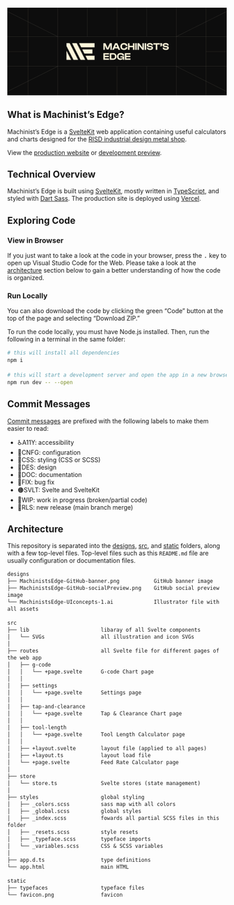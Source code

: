 [![Machinist's Edge](designs/MachinistsEdge-GitHub-banner.png)](https://www.machinists-edge.com/)

## What is Machinist’s Edge?

Machinist’s Edge is a [SvelteKit](https://kit.svelte.dev/) web application containing useful calculators and charts designed for the [RISD industrial design metal shop](http://id.risd.edu/will-reeves-metal-shop-1).

View the [production website](https://www.machinists-edge.com/) or [development preview](https://preview.machinists-edge.com/).

## Technical Overview

Machinist’s Edge is built using [SvelteKit](https://kit.svelte.dev/), mostly written in [TypeScript](https://www.typescriptlang.org/), and styled with [Dart Sass](https://sass-lang.com/dart-sass). The production site is deployed using [Vercel](https://vercel.com/).

## Exploring Code

### View in Browser

If you just want to take a look at the code in your browser, press the <kbd>.</kbd> key to open up Visual Studio Code for the Web. Please take a look at the [architecture](#architecture) section below to gain a better understanding of how the code is organized.

### Run Locally

You can also download the code by clicking the green “Code” button at the top of the page and selecting “Download ZIP.”

To run the code locally, you must have Node.js installed. Then, run the following in a terminal in the same folder:

```bash
# this will install all dependencies
npm i

# this will start a development server and open the app in a new browser tab
npm run dev -- --open
```

## Commit Messages

[Commit messages](https://github.com/richardfxr/machinists-edge/commits/main) are prefixed with the following labels to make them easier to read:

- ♿️A11Y: accessibility
- 🔧CNFG: configuration
- 💄CSS: styling (CSS or SCSS)
- 📐DES: design
- 📝DOC: documentation
- 🐛FIX: bug fix
- 🟠SVLT: Svelte and SvelteKit
- 🚧WIP: work in progress (broken/partial code)
- 🎉RLS: new release (main branch merge)

## Architecture

This repository is separated into the [designs](https://github.com/richardfxr/machinists-edge/tree/main/designs), [src](https://github.com/richardfxr/machinists-edge/tree/main/src), and [static](https://github.com/richardfxr/machinists-edge/tree/main/static) folders, along with a few top-level files. Top-level files such as this `README.md` file are usually configuration or documentation files.

    designs
    ├── MachinistsEdge-GitHub-banner.png           GitHub banner image
    ├── MachinistsEdge-GitHub-socialPreview.png    GitHub social preview image
    └── MachinistsEdge-UIconcepts-1.ai             Illustrator file with all assets

    src
    ├── lib                       libaray of all Svelte components
    │   └── SVGs                  all illustration and icon SVGs
    │
    ├── routes                    all Svelte file for different pages of the web app
    │   ├── g-code
    │   │   └── +page.svelte      G-code Chart page
    │   │
    │   ├── settings
    │   │   └── +page.svelte      Settings page
    │   │
    │   ├── tap-and-clearance
    │   │   └── +page.svelte      Tap & Clearance Chart page
    │   │
    │   ├── tool-length
    │   │   └── +page.svelte      Tool Length Calculator page
    │   │
    │   ├── +layout.svelte        layout file (applied to all pages)
    │   ├── +layout.ts            layout load file
    │   └── +page.svelte          Feed Rate Calculator page
    │
    ├── store
    │   └── store.ts              Svelte stores (state management)
    │
    ├── styles                    global styling
    │   ├── _colors.scss          sass map with all colors
    │   ├── _global.scss          global styles
    │   ├── _index.scss           fowards all partial SCSS files in this folder
    │   ├── _resets.scss          style resets
    │   ├── _typeface.scss        typeface imports
    │   └── _variables.scss       CSS & SCSS variables
    │
    ├── app.d.ts                  type definitions
    └── app.html                  main HTML
    
    static
    ├── typefaces                 typeface files
    └── favicon.png               favicon
